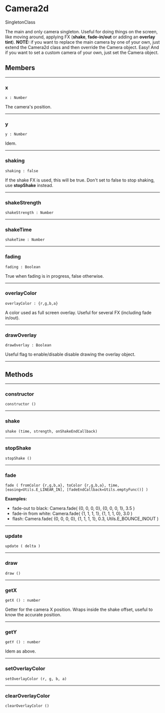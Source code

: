 # <i class="fa fa-book"></i> Camera2d

<span class="label label-warning">Singleton</span><span class="label label-info">Class</span>

The main and only camera singleton. Useful for doing things on the screen, like moving around,
applying FX (**shake**, **fade-in/out** or adding an **overlay tint**).
**NOTE:** if you want to replace the main camera by one of your own,
just extend the Camera2d class and then override the Camera object. Easy!
And if you want to set a custom camera of your own, just set the Camera object. 

## Members

---

### x

    x : Number

The camera's position.

---

### y

    y : Number

Idem.

---

### shaking

    shaking : false

If the shake FX is used, this will be true. Don't set to false to stop shaking, use **stopShake** instead.

---

### shakeStrength

    shakeStrength : Number

---

### shakeTime

    shakeTime : Number

---

### fading

    fading : Boolean

True when fading is in progress, false otherwise.

---

### overlayColor

    overlayColor : {r,g,b,a}

A color used as full screen overlay. Useful for several FX (including fade in/out).

---

### drawOverlay

    drawOverlay : Boolean

Useful flag to enable/disable disable drawing the overlay object.

---

## Methods

---

### constructor

    constructor ()

---

### shake

    shake (time, strength, onShakeEndCallback)

---

### stopShake

    stopShake ()

---

### fade

    fade ( fromColor {r,g,b,a}, toColor {r,g,b,a}, time, [easing=Utils.E_LINEAR_IN], [fadeEndCallback=Utils.emptyFunc()] )

**Examples:**
- fade-out to black: Camera.fade( {0, 0, 0, 0}, {0, 0, 0, 1}, 3.5 )
- fade-in from white: Camera.fade( {1, 1, 1, 1}, {1, 1, 1, 0}, 3.0 )
- flash: Camera.fade( {0, 0, 0, 0}, {1, 1, 1, 1}, 0.3, Utils.E_BOUNCE_INOUT ) </i>

---

### update

    update ( delta )

---

### draw

    draw ()

---

### getX

    getX () : number

Getter for the camera X position. Wraps inside the shake offset, useful to know the accurate position.

---

### getY

    getY () : number

Idem as above.

---

### setOverlayColor

    setOverlayColor (r, g, b, a)

---

### clearOverlayColor

    clearOverlayColor ()
